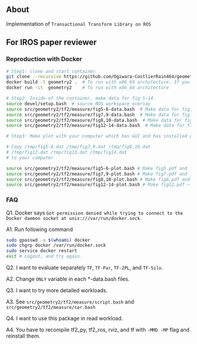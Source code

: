 ## About
Implementation of `Transactional Transform Library on ROS`

## For IROS paper reviewer

### Reproduction with Docker

```bash
# Step1: clone and start container
git clone --recursive https://github.com/Ogiwara-CostlierRain464/geometry2; cd geometry2
docker build -t geometry2 .  # To run with x86_64 architecture. If you encounter an error, see FAQ1.
docker run -it  geometry2    # To run with x86_64 architecture

# Step2: Inside of the container, make data for fig 5~14.
source devel/setup.bash  # source ROS workspace overlay
source src/geometry2/tf2/measure/fig5-6-data.bash  # Make data for fig 5,6.
source src/geometry2/tf2/measure/fig7,9-data.bash  # Make data for fig 7,9.
source src/geometry2/tf2/measure/fig8,10-data.bash  # Make data for fig 8,10.
source src/geometry2/tf2/measure/fig12-14-data.bash  # Make data for fig 12-14.

# Step3: Make plot with your computer which has GUI and has installed gnuplot.

# Copy /tmp/fig5-6.dat /tmp/fig7,9.dat /tmp/fig8,10.dat
# /tmp/fig12.dat /tmp/fig13.dat /tmp/fig14.dat 
# to your computer

source src/geometry2/tf2/measure/fig5-6-plot.bash # Make fig5.pdf and fig6.pdf
source src/geometry2/tf2/measure/fig7,9-plot.bash # Make fig7.pdf and fig9.pdf
source src/geometry2/tf2/measure/fig8,10-plot.bash # Make fig8.pdf and fig10.pdf
source src/geometry2/tf2/measure/fig12-14-plot.bash # Make fig12.pdf ~ fig14.pdf
```

### FAQ
Q1. Docker says `Got permission denied while trying to connect to the Docker daemon socket at unix:///var/run/docker.sock`

A1. Run following command
```bash
sudo gpasswd -a $(whoami) docker
sudo chgrp docker /var/run/docker.sock
sudo service docker restart
exit # Logout, and try again.
```

Q2. I want to evaluate separately `TF`, `TF-Par`, `TF-2PL`, and `TF-Silo`.

A2. Change `ONLY` variable in each *-data.bash files.

Q3. I want to try more detailed workloads.

A3. See `src/geometry2/tf2/measure/script.bash` and `src/geometry2/tf2/measure/car.bash` 

Q4. I want to use this package in read workload.

A4. You have to recompile tf2_py, tf2_ros, rviz, and tf with `-MMD -MP` flag and reinstall them.